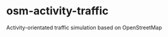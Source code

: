 osm-activity-traffic
====================

Activity-orientated traffic simulation based on OpenStreetMap
